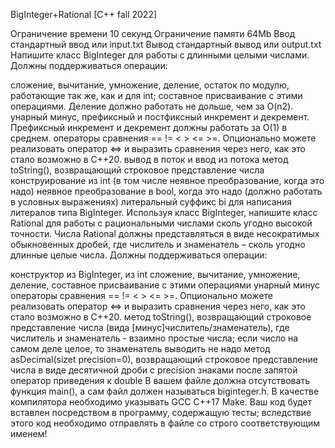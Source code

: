 BigInteger+Rational [C++ fall 2022]

Ограничение времени	10 секунд
Ограничение памяти	64Mb
Ввод	стандартный ввод или input.txt
Вывод	стандартный вывод или output.txt
Напишите класс BigInteger для работы с длинными целыми числами. Должны поддерживаться операции:

сложение, вычитание, умножение, деление, остаток по модулю, работающие так же, как и для int; составное присваивание с этими операциями. Деление должно работать не дольше, чем за O(n2).
унарный минус, префиксный и постфиксный инкремент и декремент. Префиксный инкремент и декремент должны работать за O(1) в среднем.
операторы сравнения == != < > <= >=. Опционально можете реализовать оператор <=> и выразить сравнения через него, как это стало возможно в C++20.
вывод в поток и ввод из потока
метод toString(), возвращающий строковое представление числа
конструирование из int (в том числе неявное преобразование, когда это надо)
неявное преобразование в bool, когда это надо (должно работать в условных выражениях)
литеральный суффикс bi для написания литералов типа BigInteger.
Используя класс BigInteger, напишите класс Rational для работы с рациональными числами сколь угодно высокой точности. Числа Rational должны представляться в виде несократимых обыкновенных дробей, где числитель и знаменатель – сколь угодно длинные целые числа. Должны поддерживаться операции:

конструктор из BigInteger, из int
сложение, вычитание, умножение, деление, составное присваивание с этими операциями
унарный минус
операторы сравнения == != < > <= >=. Опционально можете реализовать оператор <=> и выразить сравнения через него, как это стало возможно в C++20.
метод toString(), возвращающий строковое представление числа (вида [минус]числитель/знаменатель), где числитель и знаменатель - взаимно простые числа; если число на самом деле целое, то знаменатель выводить не надо
метод asDecimal(sizet precision=0), возвращающий строковое представление числа в виде десятичной дроби с precision знаками после запятой
оператор приведения к double
В вашем файле должна отсутствовать функция main(), а сам файл должен называться biginteger.h. В качестве компилятора необходимо указывать GCC C++17 Make. Ваш код будет вставлен посредством  в программу, содержащую тесты; вследствие этого код необходимо отправлять в файле со строго соответствующим именем!
